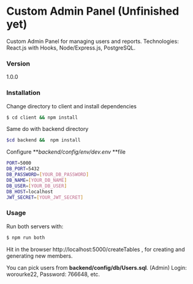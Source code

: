 # Custom Admin Panel (Unfinished yet)

Custom Admin Panel for managing users and reports.
Technologies: React.js with Hooks, Node/Express.js, PostgreSQL.

### Version

1.0.0

### Installation

Change directory to client and install dependencies

```sh
$ cd client && npm install
```

Same do with backend directory

```sh
$cd backend &&  npm install
```

Configure **_backend/config/env/dev.env_ **file

```sh
PORT=5000
DB_PORT=5432
DB_PASSWORD=[YOUR_DB_PASSWORD]
DB_NAME=[YOUR_DB_NAME]
DB_USER=[YOUR_DB_USER]
DB_HOST=localhost
JWT_SECRET=[YOUR_JWT_SECRET]


```

### Usage

Run both servers with:

```sh
$ npm run both
```

Hit in the browser http://localhost:5000/createTables , for creating and generating new members.

You can pick users from **backend/config/db/Users.sql**.
(Admin) Login: worourke22, Password: 766648, etc.
